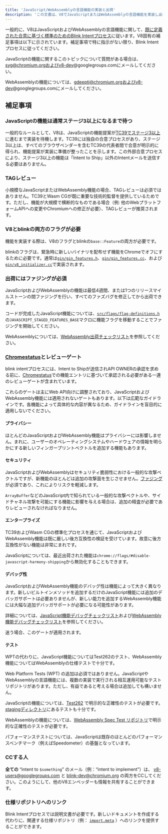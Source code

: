 ```yaml
---
title: 'JavaScript/WebAssemblyの言語機能の実装と出荷'
description: 'この文書は、V8でJavaScriptまたはWebAssemblyの言語機能を実装し出荷するプロセスについて説明します。'
---
```

一般的に、V8はJavaScriptおよびWebAssemblyの言語機能に関して、[既に定義された合意に基づく標準のためのBlink Intentプロセス](https://www.chromium.org/blink/launching-features/#process-existing-standard)に従います。V8固有の補足事項は以下に示されています。補足事項で特に指示がない限り、Blink Intentプロセスに従ってください。

JavaScriptの機能に関するこのトピックについて質問がある場合は、syg@chromium.orgおよびv8-dev@googlegroups.comにメールしてください。

WebAssemblyの機能については、gdeepti@chromium.orgおよびv8-dev@googlegroups.comにメールしてください。

## 補足事項

### JavaScriptの機能は通常ステージ3以上になるまで待つ

一般的なルールとして、V8は、JavaScriptの機能提案が[TC39でステージ3以上](https://tc39.es/process-document/)に進むまで実装を待機します。TC39には独自の合意プロセスがあり、ステージ3以上は、すべてのブラウザベンダーを含むTC39の代表者間で合意が明示的に得られ、機能提案が実装に準備が整ったことを示します。この外部合意プロセスにより、ステージ3以上の機能は「Intent to Ship」以外のIntentメールを送信する必要はありません。

### TAGレビュー

小規模なJavaScriptまたはWebAssembly機能の場合、TAGレビューは必須ではありません。TC39とWasm CGが既に重要な技術的監督を提供しているためです。ただし、機能が大規模で横断的なものである場合（例: 他のWebプラットフォームAPIへの変更やChromiumへの修正が必要）、TAGレビューが推奨されます。

### V8とblinkの両方のフラグが必要

機能を実装する際は、V8のフラグとblinkの`base::Feature`の両方が必要です。

blinkのフラグは、緊急時に新しいバイナリを配布せず機能をChromeでオフにするために必要です。通常は[`gin/gin_features.h`](https://source.chromium.org/chromium/chromium/src/+/main:gin/gin_features.h)、[`gin/gin_features.cc`](https://source.chromium.org/chromium/chromium/src/+/main:gin/gin_features.cc)、および[`gin/v8_initializer.cc`](https://source.chromium.org/chromium/chromium/src/+/main:gin/v8_initializer.cc)で実装されます。

### 出荷にはファジングが必須

JavaScriptおよびWebAssemblyの機能は最低4週間、または1つのリリースマイルストーンの間ファジングを行い、すべてのファズバグを修正してから出荷できます。

コードが完成したJavaScript機能については、[`src/flags/flag-definitions.h`](https://source.chromium.org/chromium/chromium/src/+/master:v8/src/flags/flag-definitions.h)の`JAVASCRIPT_STAGED_FEATURES_BASE`マクロに機能フラグを移動することでファジングを開始してください。

WebAssemblyについては、[WebAssembly出荷チェックリスト](/docs/wasm-shipping-checklist)を参照してください。

### [Chromestatus](https://chromestatus.com/)とレビューゲート

blink intentプロセスには、Intent to Shipが送信されAPI OWNERの承認を求める前に、[Chromestatus](https://chromestatus.com/)での機能エントリに基づいて承認される必要がある一連のレビューゲートが含まれています。

これらのゲートは主にWeb API向けに調整されており、JavaScriptおよびWebAssembly機能には適用されないゲートもあります。以下は広範なガイドラインです。各機能によって具体的な内容が異なるため、ガイドラインを盲目的に適用しないでください。

#### プライバシー

ほとんどのJavaScriptおよびWebAssembly機能はプライバシーには影響しません。まれに、ユーザーのオペレーティングシステムやハードウェアの情報を明らかにする新しいフィンガープリントベクトルを追加する機能もあります。

#### セキュリティ

JavaScriptおよびWebAssemblyはセキュリティ脆弱性における一般的な攻撃ベクトルですが、新機能のほとんどは追加の攻撃面を生じさせません。[ファジング](#fuzzing)が必須であり、これによりリスクを軽減します。

`ArrayBuffer`などのJavaScript内で知られている一般的な攻撃ベクトルや、サイドチャネル攻撃を可能にする機能に影響を与える場合は、追加の精査が必要でありレビューされなければなりません。

#### エンタープライズ

TC39およびWasm CGの標準化プロセスを通じて、JavaScriptおよびWebAssembly機能は既に厳しい後方互換性の検証を受けています。故意に後方互換性がない機能は非常にまれです。

JavaScriptについては、最近出荷された機能は`chrome://flags/#disable-javascript-harmony-shipping`から無効化することもできます。

#### デバッグ性

JavaScriptおよびWebAssembly機能のデバッグ性は機能によって大きく異なります。新しいビルトインメソッドを追加するだけのJavaScript機能には追加のデバッガサポートは必要ありませんが、新しい能力を追加するWebAssembly機能には大幅な追加デバッガサポートが必要になる可能性があります。

詳細については、[JavaScript機能デバッグチェックリスト](https://docs.google.com/document/d/1_DBgJ9eowJJwZYtY6HdiyrizzWzwXVkG5Kt8s3TccYE/edit#heading=h.u5lyedo73aa9)および[WebAssembly機能デバッグチェックリスト](https://goo.gle/devtools-wasm-checklist)を参照してください。

迷う場合、このゲートが適用されます。

#### テスト

WPTの代わりに、JavaScript機能についてはTest262のテスト、WebAssembly機能についてはWebAssemblyの仕様テストで十分です。

Web Platform Tests (WPT) の追加は必須ではありません。JavaScriptやWebAssemblyの言語機能には、複数の実装で実行される相互運用可能なテストリポジトリがあります。ただし、有益であると考える場合は追加しても構いません。

JavaScriptの機能については、[Test262](https://github.com/tc39/test262) で明示的な正確性のテストが必要です。[stagingディレクトリ](https://github.com/tc39/test262/blob/main/CONTRIBUTING.md#staging)にあるテストも十分です。

WebAssemblyの機能については、[WebAssembly Spec Test リポジトリ](https://github.com/WebAssembly/spec/tree/master/test)で明示的な正確性のテストが必要です。

パフォーマンステストについては、JavaScriptは既存のほとんどのパフォーマンスベンチマーク（例えばSpeedometer）の基盤となっています。

### CCする人

**全ての** “intent to `$something`” のメール（例：“intent to implement”）は、 [v8-users@googlegroups.com](mailto:v8-users@googlegroups.com) と [blink-dev@chromium.org](mailto:blink-dev@chromium.org) の両方をCCしてください。このようにして、他のV8エンベッダーも情報を共有することができます。

### 仕様リポジトリへのリンク

Blink Intentプロセスでは説明文書が必要です。新しいドキュメントを作成する代わりに、関連する仕様リポジトリ（例： [`import.meta`](https://github.com/tc39/proposal-import-meta) ）へのリンクを提供することができます。

